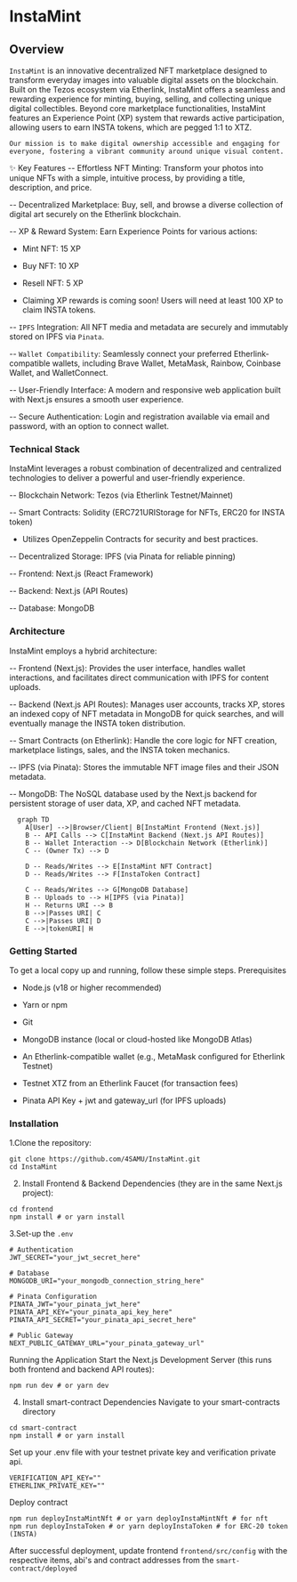 # InstaMint

## Overview

`InstaMint` is an innovative decentralized NFT marketplace designed to transform everyday images into valuable digital assets on the blockchain. Built on the Tezos ecosystem via Etherlink, InstaMint offers a seamless and rewarding experience for minting, buying, selling, and collecting unique digital collectibles. Beyond core marketplace functionalities, InstaMint features an Experience Point (XP) system that rewards active participation, allowing users to earn INSTA tokens, which are pegged 1:1 to XTZ.

`Our mission is to make digital ownership accessible and engaging for everyone, fostering a vibrant community around unique visual content.`

✨ Key Features
-- Effortless NFT Minting: Transform your photos into unique NFTs with a simple, intuitive process, by providing a title, description, and price.

-- Decentralized Marketplace: Buy, sell, and browse a diverse collection of digital art securely on the Etherlink blockchain.

-- XP & Reward System: Earn Experience Points for various actions:

- Mint NFT: 15 XP

- Buy NFT: 10 XP

- Resell NFT: 5 XP

- Claiming XP rewards is coming soon! Users will need at least 100 XP to claim INSTA tokens.

-- `IPFS` Integration: All NFT media and metadata are securely and immutably stored on IPFS via `Pinata`.

-- `Wallet Compatibility`: Seamlessly connect your preferred Etherlink-compatible wallets, including Brave Wallet, MetaMask, Rainbow, Coinbase Wallet, and WalletConnect.

-- User-Friendly Interface: A modern and responsive web application built with Next.js ensures a smooth user experience.

-- Secure Authentication: Login and registration available via email and password, with an option to connect wallet.

### Technical Stack

InstaMint leverages a robust combination of decentralized and centralized technologies to deliver a powerful and user-friendly experience.

-- Blockchain Network: Tezos (via Etherlink Testnet/Mainnet)

-- Smart Contracts: Solidity (ERC721URIStorage for NFTs, ERC20 for INSTA token)

- Utilizes OpenZeppelin Contracts for security and best practices.

-- Decentralized Storage: IPFS (via Pinata for reliable pinning)

-- Frontend: Next.js (React Framework)

-- Backend: Next.js (API Routes)

-- Database: MongoDB

### Architecture

InstaMint employs a hybrid architecture:

-- Frontend (Next.js): Provides the user interface, handles wallet interactions, and facilitates direct communication with IPFS for content uploads.

-- Backend (Next.js API Routes): Manages user accounts, tracks XP, stores an indexed copy of NFT metadata in MongoDB for quick searches, and will eventually manage the INSTA token distribution.

-- Smart Contracts (on Etherlink): Handle the core logic for NFT creation, marketplace listings, sales, and the INSTA token mechanics.

-- IPFS (via Pinata): Stores the immutable NFT image files and their JSON metadata.

-- MongoDB: The NoSQL database used by the Next.js backend for persistent storage of user data, XP, and cached NFT metadata.

```shell
  graph TD
    A[User] -->|Browser/Client| B[InstaMint Frontend (Next.js)]
    B -- API Calls --> C[InstaMint Backend (Next.js API Routes)]
    B -- Wallet Interaction --> D[Blockchain Network (Etherlink)]
    C -- (Owner Tx) --> D

    D -- Reads/Writes --> E[InstaMint NFT Contract]
    D -- Reads/Writes --> F[InstaToken Contract]

    C -- Reads/Writes --> G[MongoDB Database]
    B -- Uploads to --> H[IPFS (via Pinata)]
    H -- Returns URI --> B
    B -->|Passes URI| C
    C -->|Passes URI| D
    E -->|tokenURI| H
```

### Getting Started

To get a local copy up and running, follow these simple steps.
Prerequisites

- Node.js (v18 or higher recommended)

- Yarn or npm

- Git

- MongoDB instance (local or cloud-hosted like MongoDB Atlas)

- An Etherlink-compatible wallet (e.g., MetaMask configured for Etherlink Testnet)

- Testnet XTZ from an Etherlink Faucet (for transaction fees)

- Pinata API Key + jwt and gateway_url (for IPFS uploads)

### Installation

1.Clone the repository:

```Shell
git clone https://github.com/4SAMU/InstaMint.git
cd InstaMint
```

2. Install Frontend & Backend Dependencies (they are in the same Next.js project):

```Shell
cd frontend
npm install # or yarn install
```

3.Set-up the `.env`

```shell
# Authentication
JWT_SECRET="your_jwt_secret_here"

# Database
MONGODB_URI="your_mongodb_connection_string_here"

# Pinata Configuration
PINATA_JWT="your_pinata_jwt_here"
PINATA_API_KEY="your_pinata_api_key_here"
PINATA_API_SECRET="your_pinata_api_secret_here"

# Public Gateway
NEXT_PUBLIC_GATEWAY_URL="your_pinata_gateway_url"

```

Running the Application
Start the Next.js Development Server (this runs both frontend and backend API routes):

```Shell
npm run dev # or yarn dev
```

4. Install smart-contract Dependencies
   Navigate to your smart-contracts directory

```Shell
cd smart-contract
npm install # or yarn install
```

Set up your .env file with your testnet private key and verification private api.

```Shell
VERIFICATION_API_KEY=""
ETHERLINK_PRIVATE_KEY=""
```

Deploy contract

```Shell
npm run deployInstaMintNft # or yarn deployInstaMintNft # for nft
npm run deployInstaToken # or yarn deployInstaToken # for ERC-20 token (INSTA)
```

After successful deployment, update frontend `frontend/src/config` with the respective items, abi's and contract addresses from the `smart-contract/deployed`
